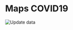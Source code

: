 # Maps COVID19

![Update data](https://github.com/benjavicente/covid-maps/workflows/Update%20data/badge.svg)
